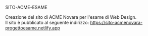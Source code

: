 SITO-ACME-ESAME

Creazione del sito di ACME Novara per l'esame di Web Design. 
<br>
Il sito è pubblicato al seguente indirizzo: https://sito-acmenovara-progettoesame.netlify.app
